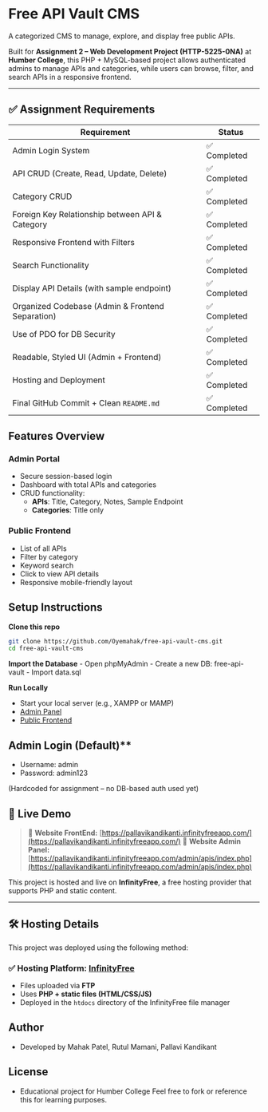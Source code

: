 # Free API Vault CMS

A categorized CMS to manage, explore, and display free public APIs.

Built for **Assignment 2 – Web Development Project (HTTP-5225-0NA)** at **Humber College**, this PHP + MySQL-based project allows authenticated admins to manage APIs and categories, while users can browse, filter, and search APIs in a responsive frontend.

---

## ✅ Assignment Requirements

| Requirement                                          | Status     |
|------------------------------------------------------|------------|
| Admin Login System                                   | ✅ Completed |
| API CRUD (Create, Read, Update, Delete)              | ✅ Completed |
| Category CRUD                                         | ✅ Completed |
| Foreign Key Relationship between API & Category      | ✅ Completed |
| Responsive Frontend with Filters                     | ✅ Completed |
| Search Functionality                                 | ✅ Completed |
| Display API Details (with sample endpoint)           | ✅ Completed |
| Organized Codebase (Admin & Frontend Separation)     | ✅ Completed |
| Use of PDO for DB Security                           | ✅ Completed |
| Readable, Styled UI (Admin + Frontend)               | ✅ Completed |
| Hosting and Deployment                               | ✅ Completed |
| Final GitHub Commit + Clean `README.md`              | ✅ Completed |


## Features Overview

### Admin Portal
- Secure session-based login
- Dashboard with total APIs and categories
- CRUD functionality:
  - **APIs**: Title, Category, Notes, Sample Endpoint
  - **Categories**: Title only

### Public Frontend
- List of all APIs
- Filter by category
- Keyword search
- Click to view API details
- Responsive mobile-friendly layout


## Setup Instructions

**Clone this repo**
   ```bash
   git clone https://github.com/Oyemahak/free-api-vault-cms.git
   cd free-api-vault-cms
   ```

**Import the Database**
	- Open phpMyAdmin
	- Create a new DB: free-api-vault
	- Import data.sql


**Run Locally**
- Start your local server (e.g., XAMPP or MAMP)
- [Admin Panel](http://localhost/free-api-vault-cms/admin/login.php)
- [Public Frontend](http://localhost/free-api-vault-cms/frontend/)

## Admin Login (Default)**

- Username: admin
- Password: admin123

(Hardcoded for assignment – no DB-based auth used yet)

## 🚀 Live Demo

> 🔗 **Website FrontEnd:** [https://pallavikandikanti.infinityfreeapp.com/](https://pallavikandikanti.infinityfreeapp.com/)
> 🔗 **Website Admin Panel:** [https://pallavikandikanti.infinityfreeapp.com/admin/apis/index.php](https://pallavikandikanti.infinityfreeapp.com/admin/apis/index.php)

This project is hosted and live on **InfinityFree**, a free hosting provider that supports PHP and static content.

---

## 🛠️ Hosting Details

This project was deployed using the following method:

### ✅ Hosting Platform: [InfinityFree](https://infinityfree.net)
- Files uploaded via **FTP**
- Uses **PHP + static files (HTML/CSS/JS)**
- Deployed in the `htdocs` directory of the InfinityFree file manager

## Author

- Developed by Mahak Patel, Rutul Mamani, Pallavi Kandikant
## License

- Educational project for Humber College
Feel free to fork or reference this for learning purposes.
